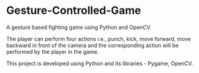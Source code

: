 # Gesture-Controlled-Game
A gesture based fighting game using Python and OpenCV.

The player can perform four actions i.e., punch, kick, move forward, move backward in front of the camera and the corresponding
action will be performed by the player in the game.

This project is developed using Python and its libraries - Pygame, OpenCV.
